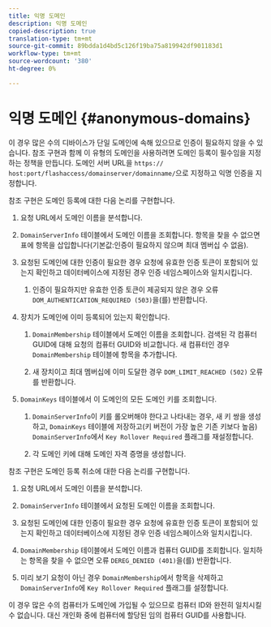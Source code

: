 ```yaml
---
title: 익명 도메인
description: 익명 도메인
copied-description: true
translation-type: tm+mt
source-git-commit: 89bdda1d4bd5c126f19ba75a819942df901183d1
workflow-type: tm+mt
source-wordcount: '380'
ht-degree: 0%

---
```



# 익명 도메인 {#anonymous-domains}

이 경우 많은 수의 디바이스가 단일 도메인에 속해 있으므로 인증이 필요하지 않을 수 있습니다. 참조 구현과 함께 이 유형의 도메인을 사용하려면 도메인 등록이 필수임을 지정하는 정책을 만듭니다. 도메인 서버 URL을 `https:// host:port/flashaccess/domainserver/domainname/`으로 지정하고 익명 인증을 지정합니다.

참조 구현은 도메인 등록에 대한 다음 논리를 구현합니다.

1. 요청 URL에서 도메인 이름을 분석합니다.
1. `DomainServerInfo` 테이블에서 도메인 이름을 조회합니다. 항목을 찾을 수 없으면 표에 항목을 삽입합니다(기본값:인증이 필요하지 않으며 최대 멤버십 수 없음).
1. 요청된 도메인에 대한 인증이 필요한 경우 요청에 유효한 인증 토큰이 포함되어 있는지 확인하고 데이터베이스에 지정된 경우 인증 네임스페이스와 일치시킵니다.

   1. 인증이 필요하지만 유효한 인증 토큰이 제공되지 않은 경우 오류 `DOM_AUTHENTICATION_REQUIRED (503)`을(를) 반환합니다.

1. 장치가 도메인에 이미 등록되어 있는지 확인합니다.

   1. `DomainMembership` 테이블에서 도메인 이름을 조회합니다. 검색된 각 컴퓨터 GUID에 대해 요청의 컴퓨터 GUID와 비교합니다. 새 컴퓨터인 경우 `DomainMembership` 테이블에 항목을 추가합니다.

   1. 새 장치이고 최대 멤버십에 이미 도달한 경우 `DOM_LIMIT_REACHED (502)` 오류를 반환합니다.

1. `DomainKeys` 테이블에서 이 도메인의 모든 도메인 키를 조회합니다.

   1. `DomainServerInfo`이 키를 롤오버해야 한다고 나타내는 경우, 새 키 쌍을 생성하고, `DomainKeys` 테이블에 저장하고(키 버전이 가장 높은 기존 키보다 높음) `DomainServerInfo`에서 `Key Rollover Required` 플래그를 재설정합니다.

   1. 각 도메인 키에 대해 도메인 자격 증명을 생성합니다.

참조 구현은 도메인 등록 취소에 대한 다음 논리를 구현합니다.

1. 요청 URL에서 도메인 이름을 분석합니다.
1. `DomainServerInfo` 테이블에서 요청된 도메인 이름을 조회합니다.
1. 요청된 도메인에 대한 인증이 필요한 경우 요청에 유효한 인증 토큰이 포함되어 있는지 확인하고 데이터베이스에 지정된 경우 인증 네임스페이스와 일치시킵니다.
1. `DomainMembership` 테이블에서 도메인 이름과 컴퓨터 GUID를 조회합니다. 일치하는 항목을 찾을 수 없으면 오류 `DEREG_DENIED (401)`을(를) 반환합니다.

1. 미리 보기 요청이 아닌 경우 `DomainMembership`에서 항목을 삭제하고 `DomainServerInfo`에 `Key Rollover Required` 플래그를 설정합니다.

이 경우 많은 수의 컴퓨터가 도메인에 가입될 수 있으므로 컴퓨터 ID와 완전히 일치시킬 수 없습니다. 대신 개인화 중에 컴퓨터에 할당된 임의 컴퓨터 GUID를 사용합니다.
